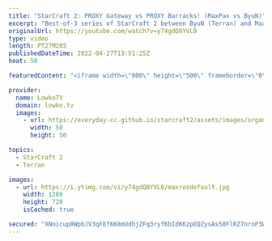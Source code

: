 ```yaml
---
title: "StarCraft 2: PROXY Gateway vs PROXY Barracks! (MaxPax vs ByuN)"
excerpt: "Best-of-3 series of StarCraft 2 between ByuN (Terran) and MaxPax (Protoss). This series starts off very aggressively as both players decide to proxy their first production structures in the middle of the map.  Support my work on Patreon: https://www.patreon.com/lowkotv Become a YouTube member: https://lowko.tv/join"
originalUrl: https://youtube.com/watch?v=y74gdQ8YVL0
type: video
length: PT27M20S
publishedDateTime: 2022-04-27T13:51:25Z
heat: 50

featuredContent: "<iframe width=\"800\" height=\"500\" frameborder=\"0\" src=\"https://www.youtube.com/embed/y74gdQ8YVL0\" allow=\"accelerometer; autoplay; encrypted-media; gyroscope; picture-in-picture\" allowfullscreen></iframe>"

provider:
  name: LowkoTV
  domain: lowko.tv
  images:
    - url: https://everyday-cc.github.io/starcraft2/assets/images/organizations/lowko.tv-50x50.jpg
      width: 50
      height: 50

topics:
  - StarCraft 2
  - Terran

images:
  - url: https://i.ytimg.com/vi/y74gdQ8YVL0/maxresdefault.jpg
    width: 1280
    height: 720
    isCached: true

secured: "XNnicup8WpbJV3qFEf6K8mUdhjZFq3ryf6bIdKKzpEQZysAs58FlRZ7nroP3WmSwu+vpA8EAtNEhJRD7vjywl0ZvHldhsppQNI1kqFB22tcqluda/tT8O1t3anKjEF2SvbXZMYdJfpfrfEHbqnfwapp8u2dGCiGmy+uRrzBR/n3ibRayZ+77hP107o4Xs1blD8UIf+37wWySZz0EqilxC0RNclUn1qmwRQ1CH1yiG5i1uroD4ugG5y0fG1vW63eVl3HMCjJoticghF8jayveO8u1Vv8UthTzAuQpJNmvo4W7yS1ZsGRNk5Hd+ZmANpAZ15uIzNOJ0fDzBhskLCpWqrvqxrwfB2Q1tEMBbZ8Ikog0Bgml0fMDALHc50ttdlIwlGLwSbPZDkc8SgN28k6w+826n3b5ybrE2w/1Ozmj/Co=;if+v0x0jRB4K2flqB+EvxA=="
---
```


